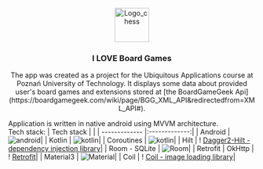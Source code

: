 ﻿<p align="center">
<img src=https://www.svgrepo.com/show/169150/chess.svg alt="Logo_chess" width=70>
<h3 align="center">I LOVE Board Games</h3>
<p align="center">
The app was created as a project for the Ubiquitous Applications course at Poznań University of Technology.
It displays some data about provided user's board games and extensions stored at [the BoardGameGeek Api](https://boardgamegeek.com/wiki/page/BGG_XML_API&redirectedfrom=XML_API#).
</p>

Application is written in native android using MVVM architecture.  
Tech stack:
| Tech stack    |           |
| ------------- |:-------------:|
| Android     | ![android](https://img.shields.io/badge/Android-3DDC84?style=for-the-badge&logo=android&logoColor=white)|
| Kotlin      | ![kotlin](https://img.shields.io/badge/Kotlin-0095D5?&style=for-the-badge&logo=kotlin&logoColor=white)|
| Coroutines   | ![kotlin](https://img.shields.io/badge/Kotlin-0095D5?&style=for-the-badge&logo=kotlin&logoColor=white)|
| Hilt      | ! [Dagger2-Hilt - dependency injection library](https://dagger.dev/hilt/)|
| Room - SQLite  | ![Room](https://img.shields.io/badge/SQLite-07405E?style=for-the-badge&logo=sqlite&logoColor=white)|
| Retrofit | OkHttp  | ! [Retrofit](https://square.github.io/retrofit/)|
| Material3      | ![Material](https://img.shields.io/badge/material%20design-757575?style=for-the-badge&logo=material%20design&logoColor=white)|
| Coil      | ! [Coil - image loading library](https://coil-kt.github.io/coil/compose/)|
